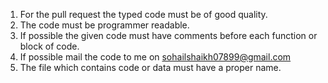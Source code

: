 1. For the pull request the typed code must be of good quality.
2. The code must be programmer readable.
3. If possible the given code must have comments before each function or block of code.
4. If possible mail the code to me on sohailshaikh07899@gmail.com
5. The file which contains code or data must have a proper name.
